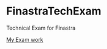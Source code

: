 # FinastraTechExam
Technical Exam for Finastra


[My Exam work](https://drive.google.com/file/d/11MLyFg5h4WFrNN8qA6MWp_WsKxn034YU/view?usp=sharing)
